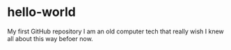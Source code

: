 # hello-world
My first GitHub repository
I am an old computer tech that really wish I knew all about this way befoer now.
